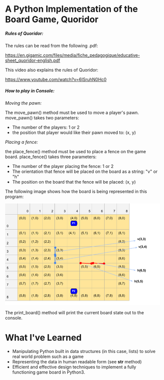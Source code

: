 # **A Python Implementation of the Board Game, Quoridor**

##### _Rules of Quoridor:_
The rules can be read from the following .pdf:

https://en.gigamic.com/files/media/fiche_pedagogique/educative-sheet_quoridor-english.pdf

This video also explains the rules of Quoridor:

https://www.youtube.com/watch?v=6ISruhN0Hc0

##### _How to play in Console:_
_Moving the pawn:_ 

The move_pawn() method must be used to move a player's pawn. 
move_pawn() takes two parameters:
  - The number of the players: 1 or 2 
  - the position that player would like their pawn moved to: (x, y)

_Placing a fence:_

the place_fence() method must be used to place a fence on the game board.
place_fence() takes three parameters: 
  - The number of the player placing the fence: 1 or 2
  - The orientation that fence will be placed on the board as a string: "v" or "h"
  - The position on the board that the fence will be placed: (x, y)

The following image shows how the board is being represented in this program:

![img.png](img.png)

The print_board() method will print the current board state out to the console.

# **What I've Learned**
  - Manipulating Python built in data structures (in this case, lists) to solve real world problem such as a game
  - Representing the data in human readable form (see __str__ method)
  - Efficient and effective design techniques to implement a fully functioning game board in Python3.
